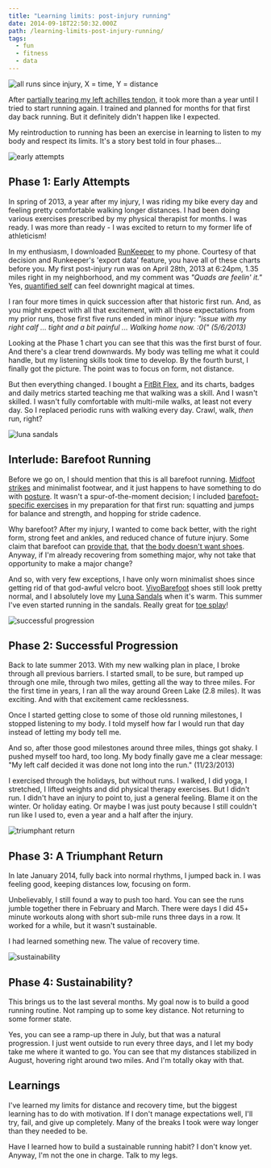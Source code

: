 ```yaml
---
title: "Learning limits: post-injury running"
date: 2014-09-18T22:50:32.000Z
path: /learning-limits-post-injury-running/
tags:
  - fun
  - fitness
  - data
---
```


![all runs since injury, X = time, Y = distance](https://static.sinap.ps/blog/2014/Sep/whole_chart-1411078782215.png)

After [partially tearing my left achilles tendon](/injury-identity-and-non-attachment/), it took more than a year until I tried to start running again. I trained and planned for months for that first day back running. But it definitely didn't happen like I expected.

My reintroduction to running has been an exercise in learning to listen to my body and respect its limits. It's a story best told in four phases...

<div class='fold'></div>

![early attempts](https://static.sinap.ps/blog/2014/Sep/2013_04_early_attempts-1411078820611.png)

## Phase 1: Early Attempts

In spring of 2013, a year after my injury, I was riding my bike every day and feeling pretty comfortable walking longer distances. I had been doing various exercises prescribed by my physical therapist for months. I was ready. I was more than ready - I was excited to return to my former life of athleticism!

In my enthusiasm, I downloaded [RunKeeper](http://runkeeper.com/) to my phone. Courtesy of that decision and Runkeeper's 'export data' feature, you have all of these charts before you. My first post-injury run was on April 28th, 2013 at 6:24pm, 1.35 miles right in my neighborhood, and my comment was _"Quads are feelin' it."_ Yes, [quantified self](http://quantifiedself.com/) can feel downright magical at times.

I ran four more times in quick succession after that historic first run. And, as you might expect with all that excitement, with all those expectations from my prior runs, those first five runs ended in minor injury: _"issue with my right calf ... tight and a bit painful ... Walking home now. :0(" (5/6/2013)_

Looking at the Phase 1 chart you can see that this was the first burst of four. And there's a clear trend downwards. My body was telling me what it could handle, but my listening skills took time to develop. By the fourth burst, I finally got the picture. The point was to focus on form, not distance.

But then everything changed. I bought a [FitBit Flex](https://www.fitbit.com/flex), and its charts, badges and daily metrics started teaching me that walking was a skill. And I wasn't skilled. I wasn't fully comfortable with multi-mile walks, at least not every day. So I replaced periodic runs with walking every day. Crawl, walk, _then_ run, right?

![luna sandals](https://static.sinap.ps/blog/2014/Sep/sandals-1411078560084.jpg)

## Interlude: Barefoot Running

Before we go on, I should mention that this is all barefoot running. [Midfoot strikes](http://www.theguardian.com/lifeandstyle/the-running-blog/2014/apr/17/chi-running-heel-strike-midfoot-technique-coach) and minimalist footwear, and it just happens to have something to do with [posture](/cycling-computers-and-posture/). It wasn't a spur-of-the-moment decision; I included [barefoot-specific exercises](https://www.google.com/#q=proprioception+making+sense+of+barefoot+running+book) in my preparation for that first run: squatting and jumps for balance and strength, and hopping for stride cadence.

Why barefoot? After my injury, I wanted to come back better, with the right form, strong feet and ankles, and reduced chance of future injury. Some claim that barefoot can [provide that](http://zenhabits.net/barefoot-running/), that [the body doesn't want shoes](http://www.amazon.com/Born-Run-Hidden-Superathletes-Greatest/dp/0307279189). Anyway, if I'm already recovering from something major, why not take that opportunity to make a major change?

And so, with very few exceptions, I have only worn minimalist shoes since getting rid of that god-awful velcro boot. [VivoBarefoot](http://www.vivobarefoot.com/us) shoes still look pretty normal, and I absolutely love my [Luna Sandals](http://www.lunasandals.com/) when it's warm. This summer I've even started running in the sandals. Really great for [toe splay](http://runblogger.com/2011/01/toe-play-during-barefoot-running.html)!

![successful progression](https://static.sinap.ps/blog/2014/Sep/2013_08_successful_progression-1411078622881.png)

## Phase 2: Successful Progression

Back to late summer 2013. With my new walking plan in place, I broke through all previous barriers. I started small, to be sure, but ramped up through one mile, through two miles, getting all the way to three miles. For the first time in years, I ran all the way around Green Lake (2.8 miles). It was exciting. And with that excitement came recklessness.

Once I started getting close to some of those old running milestones, I stopped listening to my body. I told myself how far I would run that day instead of letting my body tell me.

And so, after those good milestones around three miles, things got shaky. I pushed myself too hard, too long. My body finally gave me a clear message: "My left calf decided it was done not long into the run." (11/23/2013)

I exercised through the holidays, but without runs. I walked, I did yoga, I stretched, I lifted weights and did physical therapy exercises. But I didn't run. I didn't have an injury to point to, just a general feeling. Blame it on the winter. Or holiday eating. Or maybe I was just pouty because I still couldn't run like I used to, even a year and a half after the injury.

![triumphant return](https://static.sinap.ps/blog/2014/Sep/2014_01_triumphant_return-1411078630322.png)

## Phase 3: A Triumphant Return

In late January 2014, fully back into normal rhythms, I jumped back in. I was feeling good, keeping distances low, focusing on form.

Unbelievably, I still found a way to push too hard. You can see the runs jumble together there in February and March. There were days I did 45+ minute workouts along with short sub-mile runs three days in a row. It worked for a while, but it wasn't sustainable.

I had learned something new. The value of recovery time.

![sustainability](https://static.sinap.ps/blog/2014/Sep/2014_07_sustainability-1411078803808.png)

## Phase 4: Sustainability?

This brings us to the last several months. My goal now is to build a good running routine. Not ramping up to some key distance. Not returning to some former state.

Yes, you can see a ramp-up there in July, but that was a natural progression. I just went outside to run every three days, and I let my body take me where it wanted to go. You can see that my distances stabilized in August, hovering right around two miles. And I'm totally okay with that.

## Learnings

I've learned my limits for distance and recovery time, but the biggest learning has to do with motivation. If I don't manage expectations well, I'll try, fail, and give up completely. Many of the breaks I took were way longer than they needed to be.

Have I learned how to build a sustainable running habit? I don't know yet. Anyway, I'm not the one in charge. Talk to my legs.
